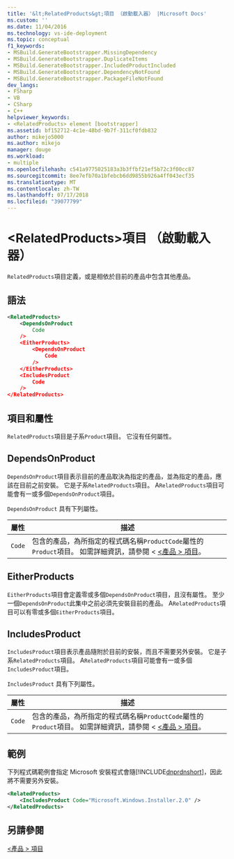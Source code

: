 ```yaml
---
title: '&lt;RelatedProducts&gt;項目 （啟動載入器） |Microsoft Docs'
ms.custom: ''
ms.date: 11/04/2016
ms.technology: vs-ide-deployment
ms.topic: conceptual
f1_keywords:
- MSBuild.GenerateBootstrapper.MissingDependency
- MSBuild.GenerateBootstrapper.DuplicateItems
- MSBuild.GenerateBootstrapper.IncludedProductIncluded
- MSBuild.GenerateBootstrapper.DependencyNotFound
- MSBuild.GenerateBootstrapper.PackageFileNotFound
dev_langs:
- FSharp
- VB
- CSharp
- C++
helpviewer_keywords:
- <RelatedProducts> element [bootstrapper]
ms.assetid: bf152712-4c1e-48bd-9b7f-311cf0fdb832
author: mikejo5000
ms.author: mikejo
manager: douge
ms.workload:
- multiple
ms.openlocfilehash: c541a9775025183a3b3ffbf21ef5b72c3f00cc87
ms.sourcegitcommit: 8ee7efb70a1bfebcb6dd9855b926a4ff043ecf35
ms.translationtype: MT
ms.contentlocale: zh-TW
ms.lasthandoff: 07/17/2018
ms.locfileid: "39077799"
---
```

# <a name="ltrelatedproductsgt-element-bootstrapper"></a>&lt;RelatedProducts&gt;項目 （啟動載入器）
`RelatedProducts`項目定義，或是相依於目前的產品中包含其他產品。  
  
## <a name="syntax"></a>語法  
  
```xml  
<RelatedProducts>  
    <DependsOnProduct  
        Code  
    />  
    <EitherProducts>  
        <DependsOnProduct  
            Code  
        />  
    </EitherProducts>  
    <IncludesProduct  
        Code  
    />  
</RelatedProducts>  
```  
  
## <a name="elements-and-attributes"></a>項目和屬性  
 `RelatedProducts`項目是子系`Product`項目。 它沒有任何屬性。  
  
## <a name="dependsonproduct"></a>DependsOnProduct  
 `DependsOnProduct`項目表示目前的產品取決為指定的產品，並為指定的產品，應該在目前之前安裝。 它是子系`RelatedProducts`項目。 A`RelatedProducts`項目可能會有一或多個`DependsOnProduct`項目。  
  
 `DependsOnProduct` 具有下列屬性。  
  
|屬性|描述|  
|---------------|-----------------|  
|`Code`|包含的產品，為所指定的程式碼名稱`ProductCode`屬性的`Product`項目。 如需詳細資訊，請參閱 < [\<產品 > 項目](../deployment/product-element-bootstrapper.md)。|  
  
## <a name="eitherproducts"></a>EitherProducts  
 `EitherProducts`項目會定義零或多個`DependsOnProduct`項目，且沒有屬性。 至少一個`DependsOnProduct`此集中之前必須先安裝目前的產品。 A`RelatedProducts`項目可以有零或多個`EitherProducts`項目。  
  
## <a name="includesproduct"></a>IncludesProduct  
 `IncludesProduct`項目表示產品隨附於目前的安裝，而且不需要另外安裝。 它是子系`RelatedProducts`項目。 A`RelatedProducts`項目可能會有一或多個`IncludesProduct`項目。  
  
 `IncludesProduct` 具有下列屬性。  
  
|屬性|描述|  
|---------------|-----------------|  
|`Code`|包含的產品，為所指定的程式碼名稱`ProductCode`屬性的`Product`項目。 如需詳細資訊，請參閱 < [\<產品 > 項目](../deployment/product-element-bootstrapper.md)。|  
  
## <a name="example"></a>範例  
 下列程式碼範例會指定 Microsoft 安裝程式會隨[!INCLUDE[dnprdnshort](../code-quality/includes/dnprdnshort_md.md)]，因此將不需要另外安裝。  
  
```xml  
<RelatedProducts>  
    <IncludesProduct Code="Microsoft.Windows.Installer.2.0" />  
</RelatedProducts>  
```  
  
## <a name="see-also"></a>另請參閱  
 [\<產品 > 項目](../deployment/product-element-bootstrapper.md)